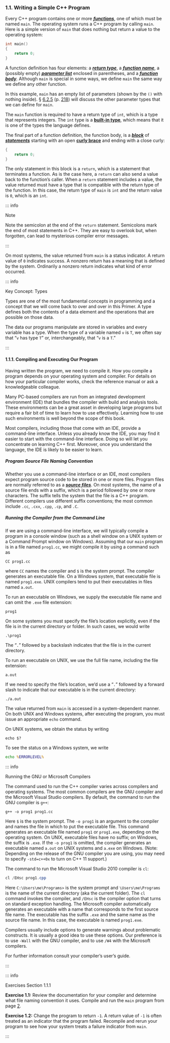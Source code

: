 <h3 id="filepos117760">1.1. Writing a Simple C++ Program</h3>
<p>Every C++ program contains one or more <em><strong><a href="018-defined_terms.html#filepos261712" id="filepos117947">functions</a></strong></em>, one of which must be named <code>main</code>. The operating system runs a C++ program by calling <code>main</code>. Here is a simple version of <code>main</code> that does nothing but return a value to the operating system:</p>

```c++
int main()
{
    return 0;
}
```

<p>A function definition has four elements: a <em><strong><a href="018-defined_terms.html#filepos266268" id="filepos118815">return type</a></strong></em>, a <em><strong><a href="018-defined_terms.html#filepos262140" id="filepos118900">function name</a></strong></em>, a (possibly empty) <em><strong><a href="018-defined_terms.html#filepos265970" id="filepos119004">parameter list</a></strong></em> enclosed in parentheses, and a <em><strong><a href="018-defined_terms.html#filepos261909" id="filepos119120">function body</a></strong></em>. Although <code>main</code> is special in some ways, we define <code>main</code> the same way we define any other function.</p>
<p>In this example, <code>main</code> has an empty list of parameters (shown by the <code>()</code> with nothing inside). § <a href="064-6.2._argument_passing.html#filepos1526324">6.2.5</a> (p. <a href="064-6.2._argument_passing.html#filepos1526324">218</a>) will discuss the other parameter types that we can define for <code>main</code>.</p>
<p>The <code>main</code> function is required to have a return type of <code>int</code>, which is a type that represents integers. The <code>int</code> type is a <strong><a href="018-defined_terms.html#filepos255779" id="filepos120289">built-in type</a></strong>, which means that it is one of the types the language defines.</p>
<p>The final part of a function definition, the function body, is a <em><strong><a href="018-defined_terms.html#filepos254859" id="filepos120560">block</a></strong></em> of <em><strong><a href="018-defined_terms.html#filepos268219" id="filepos120639">statements</a></strong></em> starting with an open <strong><a href="018-defined_terms.html#filepos259548" id="filepos120738">curly brace</a></strong> and ending with a close curly:</p>

```c++
{
    return 0;
}
```

<p>The only statement in this block is a <code>return</code>, which is a statement that terminates a function. As is the case here, a <code>return</code> can also send a value back to the function’s caller. When a <code>return</code> statement includes a value, the value returned must have a type that is compatible with the return type of the function. In this case, the return type of <code>main</code> is <code>int</code> and the return value is <code>0</code>, which is an <code>int</code>.</p>

::: info
<p>Note</p>
<p>Note the semicolon at the end of the <code>return</code> statement. Semicolons mark the end of most statements in C++. They are easy to overlook but, when forgotten, can lead to mysterious compiler error messages.</p>
:::

<p>On most systems, the value returned from <code>main</code> is a status indicator. A return value of <code>0</code> indicates success. A nonzero return has a meaning that is defined by the system. Ordinarily a nonzero return indicates what kind of error occurred.</p>

::: info
<p>Key Concept: Types</p>
<p>Types are one of the most fundamental concepts in programming and a concept that we will come back to over and over in this Primer. A type defines both the contents of a data element and the operations that are possible on those data.</p>
<p>The data our programs manipulate are stored in variables and every variable has a type. When the type of a variable named <code>v</code> is <code>T</code>, we often say that “<code>v</code> has type <code>T</code>” or, interchangeably, that “<code>v</code> is a <code>T</code>.”</p>
:::

<h4 id="filepos124263">1.1.1. Compiling and Executing Our Program</h4>
<p>Having written the program, we need to compile it. How you compile a program depends on your operating system and compiler. For details on how your particular compiler works, check the reference manual or ask a knowledgeable colleague.</p>
<p>Many PC-based compilers are run from an integrated development environment (IDE) that bundles the compiler with build and analysis tools. These environments can be a great asset in developing large programs but require a fair bit of time to learn how to use effectively. Learning how to use such environments is well beyond the scope of this book.</p>
<p>Most compilers, including those that come with an IDE, provide a command-line interface. Unless you already know the IDE, you may find it easier to start with the command-line interface. Doing so will let you concentrate on learning C++ first. Moreover, once you understand the language, the IDE is likely to be easier to learn.</p>
<h5>Program Source File Naming Convention</h5>
<p>Whether you use a command-line interface or an IDE, most compilers expect program source code to be stored in one or more files. Program files are normally <a id="filepos125769"></a>referred to as a <em><strong><a href="018-defined_terms.html#filepos266483" id="filepos125806">source files</a></strong></em>. On most systems, the name of a source file ends with a suffix, which is a period followed by one or more characters. The suffix tells the system that the file is a C++ program. Different compilers use different suffix conventions; the most common include <code>.cc</code>, <code>.cxx</code>, <code>.cpp</code>, <code>.cp</code>, and <code>.C</code>.</p>
<h5>Running the Compiler from the Command Line</h5>
<p>If we are using a command-line interface, we will typically compile a program in a console window (such as a shell window on a UNIX system or a Command Prompt window on Windows). Assuming that our <code>main</code> program is in a file named <code>prog1.cc</code>, we might compile it by using a command such as</p>

```shellscript
CC prog1.cc
```

<p>where <code>CC</code> names the compiler and <code>$</code> is the system prompt. The compiler generates an executable file. On a Windows system, that executable file is named <code>prog1.exe</code>. UNIX compilers tend to put their executables in files named <code>a.out</code>.</p>
<p>To run an executable on Windows, we supply the executable file name and can omit the <code>.exe</code> file extension:</p>

```bat
prog1
```

<p>On some systems you must specify the file’s location explicitly, even if the file is in the current directory or folder. In such cases, we would write</p>

```shellscript
.\prog1
```

<p>The “<code>.</code>” followed by a backslash indicates that the file is in the current directory.</p>
<p>To run an executable on UNIX, we use the full file name, including the file extension:</p>

```shellscript
a.out
```

<p>If we need to specify the file’s location, we’d use a “<code>.</code>” followed by a forward slash to indicate that our executable is in the current directory:</p>

```shellscript
./a.out
```

<p>The value returned from <code>main</code> is accessed in a system-dependent manner. On both UNIX and Windows systems, after executing the program, you must issue an appropriate <code>echo</code> command.</p>
<p>On UNIX systems, we obtain the status by writing</p>

```shellscript
echo $?
```

<p>To see the status on a Windows system, we write</p>

```bat
echo %ERRORLEVEL%
```

::: info
<a id="filepos130891"></a><p>Running the GNU or Microsoft Compilers</p>
<p>The command used to run the C++ compiler varies across compilers and operating systems. The most common compilers are the GNU compiler and the Microsoft Visual Studio compilers. By default, the command to run the GNU compiler is <code>g++</code>:</p>

```shellscript
g++ -o prog1 prog1.cc
```

<p>Here <code>$</code> is the system prompt. The <code>-o prog1</code> is an argument to the compiler and names the file in which to put the executable file. This command generates an executable file named <code>prog1</code> or <code>prog1.exe</code>, depending on the operating system. On UNIX, executable files have no suffix; on Windows, the suffix is <code>.exe</code>. If the <code>-o prog1</code> is omitted, the compiler generates an executable named <code>a.out</code> on UNIX systems and <code>a.exe</code> on Windows. (Note: Depending on the release of the GNU compiler you are using, you may need to specify <code>-std=c++0x</code> to turn on C++ 11 support.)</p>
<p>The command to run the Microsoft Visual Studio 2010 compiler is <code>cl</code>:</p>

```powershell
cl /EHsc prog1.cpp
```

<p>Here <code>C:\Users\me\Programs&gt;</code> is the system prompt and <code>\Users\me\Programs</code> is the name of the current directory (aka the current folder). The <code>cl</code> command invokes the compiler, and <code>/EHsc</code> is the compiler option that turns on standard exception handling. The Microsoft compiler automatically generates an executable with a name that corresponds to the first source file name. The executable has the suffix <code>.exe</code> and the same name as the source file name. In this case, the executable is named <code>prog1.exe</code>.</p>
<p>Compilers usually include options to generate warnings about problematic constructs. It is usually a good idea to use these options. Our preference is to use <code>-Wall</code> with the GNU compiler, and to use <code>/W4</code> with the Microsoft compilers.</p>
<p>For further information consult your compiler’s user’s guide.</p>
:::

::: info
<p>Exercises Section 1.1.1</p>
<p><strong>Exercise 1.1:</strong> Review the documentation for your compiler and determine what file naming convention it uses. Compile and run the <code>main</code> program from page <a href="010-chapter_1._getting_started.html#filepos115465">2</a>.</p>
<p><strong>Exercise 1.2:</strong> Change the program to return <code>-1</code>. A return value of <code>-1</code> is often treated as an indicator that the program failed. Recompile and rerun your program to see how your system treats a failure indicator from <code>main</code>.</p>
:::
